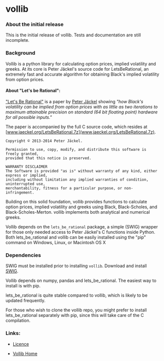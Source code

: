 # vollib


### About the initial release


This is the initial release of vollib.  Tests and documentation are still incomplete.

### Background


Vollib is a python library for calculating option prices, 
implied volatility and greeks. At its core is Peter Jäckel's 
source code for LetsBeRational, an extremely fast and accurate algorithm 
for obtaining Black's implied volatility from option prices.

#### About "Let's be Rational":

["Let's Be Rational"](http://www.pjaeckel.webspace.virginmedia.com/LetsBeRational.pdf) is a paper by [Peter Jäckel](http://jaeckel.org) showing *"how Black's volatility can be implied from option prices with as little as two iterations to maximum attainable precision on standard (64 bit floating point) hardware for all possible inputs."*

The paper is accompanied by the full C source code, which resides at [www.jaeckel.org/LetsBeRational.7z](www.jaeckel.org/LetsBeRational.7z).

```
Copyright © 2013-2014 Peter Jäckel.

Permission to use, copy, modify, and distribute this software is freely granted,
provided that this notice is preserved.

WARRANTY DISCLAIMER
The Software is provided "as is" without warranty of any kind, either express or implied,
including without limitation any implied warranties of condition, uninterrupted use,
merchantability, fitness for a particular purpose, or non-infringement.
```




Building on this solid foundation, vollib provides functions 
to calculate option prices, implied volatility and greeks using 
Black, Black-Scholes, and Black-Scholes-Merton. vollib 
implements both analytical and numerical greeks.

Vollib depends on the ```lets_be_rational``` package, a simple 
(SWIG) wrapper for those only needed access to Peter Jäckel's 
C functions inside Python. Both lets_be_rational and vollib 
can be easily installed using the "pip" command on Windows, 
Linux, or Macintosh OS X

### Dependencies


SWIG must be installed prior to installing ```vollib```. Download and 
install [SWIG](http://www.swig.org/download.html).

Vollib depends on numpy, pandas and lets_be_rational.  The easiest way to install is with pip.

lets_be_rational is quite stable compared to vollib, which is likely to be updated frequently.

For those who wish to clone the vollib repo, you might prefer to install lets_be_rational 
separately with pip, since this will take care of the C compilation.

### Links:


  * [Licence](http://vollib.org/license)

  * [Vollib Home](http://vollib.org)

